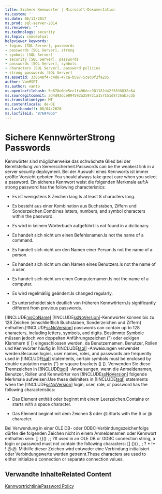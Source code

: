 ```yaml
---
title: Sichere Kennwörter | Microsoft-Dokumentation
ms.custom: ''
ms.date: 06/13/2017
ms.prod: sql-server-2014
ms.reviewer: ''
ms.technology: security
ms.topic: conceptual
helpviewer_keywords:
- logins [SQL Server], passwords
- passwords [SQL Server], strong
- symbols [SQL Server]
- security [SQL Server], passwords
- passwords [SQL Server], symbols
- characters [SQL Server], password policies
- strong passwords [SQL Server]
ms.assetid: 338548f4-c4d8-47ca-b597-5c9c0f2fa205
author: VanMSFT
ms.author: vanto
ms.openlocfilehash: 5e878e0de5ee1f496dcc981182d42f5898838c64
ms.sourcegitcommit: ad4d92dce894592a259721a1571b1d8736abacdb
ms.translationtype: MT
ms.contentlocale: de-DE
ms.lasthandoff: 08/04/2020
ms.locfileid: "87697665"
---
```

# <a name="strong-passwords"></a><span data-ttu-id="e1a57-102">Sichere Kennwörter</span><span class="sxs-lookup"><span data-stu-id="e1a57-102">Strong Passwords</span></span>
  <span data-ttu-id="e1a57-103">Kennwörter sind möglicherweise das schwächste Glied bei der Bereitstellung von Serversicherheit.</span><span class="sxs-lookup"><span data-stu-id="e1a57-103">Passwords can be the weakest link in a server security deployment.</span></span> <span data-ttu-id="e1a57-104">Bei der Auswahl eines Kennworts ist immer größte Vorsicht geboten.</span><span class="sxs-lookup"><span data-stu-id="e1a57-104">You should always take great care when you select a password.</span></span> <span data-ttu-id="e1a57-105">Ein sicheres Kennwort weist die folgenden Merkmale auf:</span><span class="sxs-lookup"><span data-stu-id="e1a57-105">A strong password has the following characteristics:</span></span>  
  
-   <span data-ttu-id="e1a57-106">Es ist wenigstens 8 Zeichen lang.</span><span class="sxs-lookup"><span data-stu-id="e1a57-106">Is at least 8 characters long.</span></span>  
  
-   <span data-ttu-id="e1a57-107">Es besteht aus einer Kombination aus Buchstaben, Ziffern und Sonderzeichen.</span><span class="sxs-lookup"><span data-stu-id="e1a57-107">Combines letters, numbers, and symbol characters within the password.</span></span>  
  
-   <span data-ttu-id="e1a57-108">Es wird in keinem Wörterbuch aufgeführt.</span><span class="sxs-lookup"><span data-stu-id="e1a57-108">Is not found in a dictionary.</span></span>  
  
-   <span data-ttu-id="e1a57-109">Es handelt sich nicht um einen Befehlsnamen.</span><span class="sxs-lookup"><span data-stu-id="e1a57-109">Is not the name of a command.</span></span>  
  
-   <span data-ttu-id="e1a57-110">Es handelt sich nicht um den Namen einer Person.</span><span class="sxs-lookup"><span data-stu-id="e1a57-110">Is not the name of a person.</span></span>  
  
-   <span data-ttu-id="e1a57-111">Es handelt sich nicht um den Namen eines Benutzers.</span><span class="sxs-lookup"><span data-stu-id="e1a57-111">Is not the name of a user.</span></span>  
  
-   <span data-ttu-id="e1a57-112">Es handelt sich nicht um einen Computernamen.</span><span class="sxs-lookup"><span data-stu-id="e1a57-112">Is not the name of a computer.</span></span>  
  
-   <span data-ttu-id="e1a57-113">Es wird regelmäßig geändert.</span><span class="sxs-lookup"><span data-stu-id="e1a57-113">Is changed regularly.</span></span>  
  
-   <span data-ttu-id="e1a57-114">Es unterscheidet sich deutlich von früheren Kennwörtern.</span><span class="sxs-lookup"><span data-stu-id="e1a57-114">Is significantly different from previous passwords.</span></span>  
  
 [!INCLUDE[msCoName](../../includes/msconame-md.md)] <span data-ttu-id="e1a57-115">[!INCLUDE[ssNoVersion](../../includes/ssnoversion-md.md)]-Kennwörter können bis zu 128 Zeichen (einschließlich Buchstaben, Sonderzeichen und Ziffern) enthalten.</span><span class="sxs-lookup"><span data-stu-id="e1a57-115">[!INCLUDE[ssNoVersion](../../includes/ssnoversion-md.md)] passwords can contain up to 128 characters, including letters, symbols, and digits.</span></span> <span data-ttu-id="e1a57-116">Bestimmte Symbole müssen jedoch von doppelten Anführungszeichen (") oder eckigen Klammern ([ ]) eingeschlossen werden, da Benutzernamen, Benutzer, Rollen und Kennwörter häufig in [!INCLUDE[tsql](../../includes/tsql-md.md)] -Anweisungen verwendet werden.</span><span class="sxs-lookup"><span data-stu-id="e1a57-116">Because logins, user names, roles, and passwords are frequently used in [!INCLUDE[tsql](../../includes/tsql-md.md)] statements, certain symbols must be enclosed by double quotation marks (") or square brackets ([ ]).</span></span> <span data-ttu-id="e1a57-117">Verwenden Sie diese Trennzeichen in [!INCLUDE[tsql](../../includes/tsql-md.md)] -Anweisungen, wenn die Anmeldenamen, Benutzer, Rollen und Kennwörter von [!INCLUDE[ssNoVersion](../../includes/ssnoversion-md.md)] folgende Merkmale aufweisen:</span><span class="sxs-lookup"><span data-stu-id="e1a57-117">Use these delimiters in [!INCLUDE[tsql](../../includes/tsql-md.md)] statements when the [!INCLUDE[ssNoVersion](../../includes/ssnoversion-md.md)] login, user, role, or password has the following characteristics:</span></span>  
  
-   <span data-ttu-id="e1a57-118">Das Element enthält oder beginnt mit einem Leerzeichen.</span><span class="sxs-lookup"><span data-stu-id="e1a57-118">Contains or starts with a space character.</span></span>  
  
-   <span data-ttu-id="e1a57-119">Das Element beginnt mit dem Zeichen $ oder \@.</span><span class="sxs-lookup"><span data-stu-id="e1a57-119">Starts with the $ or \@ character.</span></span>  
  
 <span data-ttu-id="e1a57-120">Bei Verwendung in einer OLE DB- oder ODBC-Verbindungszeichenfolge dürfen die folgenden Zeichen nicht in einem Anmeldenamen oder Kennwort enthalten sein: [] {}() , ; ?</span><span class="sxs-lookup"><span data-stu-id="e1a57-120">If used in an OLE DB or ODBC connection string, a login or password must not contain the following characters: [] {}() , ; ?</span></span> <span data-ttu-id="e1a57-121">\* !</span><span class="sxs-lookup"><span data-stu-id="e1a57-121">\* !</span></span> <span data-ttu-id="e1a57-122">\@.</span><span class="sxs-lookup"><span data-stu-id="e1a57-122">\@.</span></span> <span data-ttu-id="e1a57-123">Mithilfe dieser Zeichen wird entweder eine Verbindung initialisiert oder Verbindungswerte werden getrennt.</span><span class="sxs-lookup"><span data-stu-id="e1a57-123">These characters are used to either initialize a connection or separate connection values.</span></span>  
  
## <a name="related-content"></a><span data-ttu-id="e1a57-124">Verwandte Inhalte</span><span class="sxs-lookup"><span data-stu-id="e1a57-124">Related Content</span></span>  
 [<span data-ttu-id="e1a57-125">Kennwortrichtlinie</span><span class="sxs-lookup"><span data-stu-id="e1a57-125">Password Policy</span></span>](password-policy.md)  
  
  
